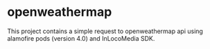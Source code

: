 <h1>openweathermap</h1>
<p>
	This project contains a simple request to openweathermap api using alamofire pods (version 4.0) and InLocoMedia SDK. </p>
